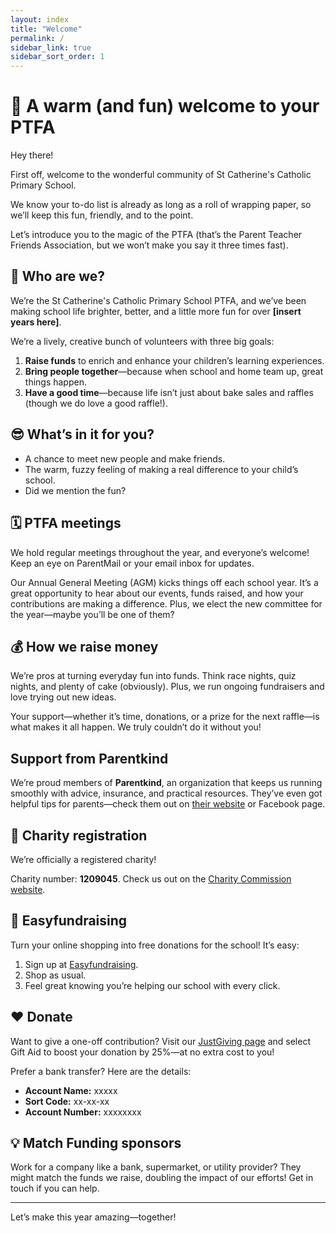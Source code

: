 ```yaml
---
layout: index
title: "Welcome"
permalink: /
sidebar_link: true
sidebar_sort_order: 1
---
```


# 🎉 A warm (and fun) welcome to your PTFA 

Hey there! 

First off, welcome to the wonderful community of St Catherine's Catholic Primary School. 

We know your to-do list is already as long as a roll of wrapping paper, so we’ll keep this fun, friendly, and to the point. 

Let’s introduce you to the magic of the PTFA (that’s the Parent Teacher Friends Association, but we won’t make you say it three times fast).

## 🤔 Who are we? 

We’re the St Catherine's Catholic Primary School PTFA, and we’ve been making school life brighter, better, and a little more fun for over **[insert years here]**.

We’re a lively, creative bunch of volunteers with three big goals:
1. **Raise funds** to enrich and enhance your children’s learning experiences.
2. **Bring people together**—because when school and home team up, great things happen.
3. **Have a good time**—because life isn’t just about bake sales and raffles (though we do love a good raffle!).

## 😎 What’s in it for you? 

- A chance to meet new people and make friends.
- The warm, fuzzy feeling of making a real difference to your child’s school.
- Did we mention the fun?

## 🗓️ PTFA meetings 

We hold regular meetings throughout the year, and everyone’s welcome! Keep an eye on ParentMail or your email inbox for updates.

Our Annual General Meeting (AGM) kicks things off each school year. It’s a great opportunity to hear about our events, funds raised, and how your contributions are making a difference. Plus, we elect the new committee for the year—maybe you’ll be one of them?

## 💰 How we raise money 

We’re pros at turning everyday fun into funds. Think race nights, quiz nights, and plenty of cake (obviously). Plus, we run ongoing fundraisers and love trying out new ideas.

Your support—whether it’s time, donations, or a prize for the next raffle—is what makes it all happen. We truly couldn’t do it without you!

## Support from Parentkind 

We’re proud members of **Parentkind**, an organization that keeps us running smoothly with advice, insurance, and practical resources. They’ve even got helpful tips for parents—check them out on [their website](https://www.parentkind.org.uk) or Facebook page.

## 🙌 Charity registration

We’re officially a registered charity!

Charity number: **1209045**. Check us out on the [Charity Commission website](https://register-of-charities.charitycommission.gov.uk/en/charity-search/-/charity-details/5243956/trustees).

## 💸 Easyfundraising 

Turn your online shopping into free donations for the school! It’s easy:
1. Sign up at [Easyfundraising](https://www.easyfundraising.org.uk/causes/st-catherines-pta-littlehampton/).
2. Shop as usual.
3. Feel great knowing you’re helping our school with every click.

## ❤️ Donate 

Want to give a one-off contribution? Visit our [JustGiving page](https://www.justgiving.com/xxxxxx) and select Gift Aid to boost your donation by 25%—at no extra cost to you!

Prefer a bank transfer? Here are the details:
- **Account Name:** xxxxx
- **Sort Code:** xx-xx-xx
- **Account Number:** xxxxxxxx

## 💡 Match Funding sponsors 

Work for a company like a bank, supermarket, or utility provider? They might match the funds we raise, doubling the impact of our efforts! Get in touch if you can help.

---

Let’s make this year amazing—together!
